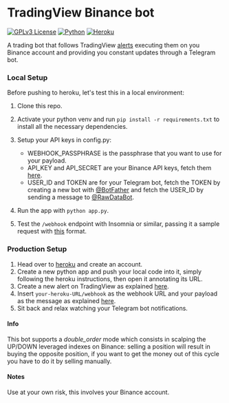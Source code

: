 # TradingView Binance bot

[![GPLv3 License](https://img.shields.io/badge/%20License-GPL%20v3-yellow?style=flat-square&labelColor=black)](https://opensource.org/licenses/)
[![Python](https://img.shields.io/static/v1?label=&message=Python&color=blue&style=flat-square&logo=python&logoColor=white&logoWidth=17&labelColor=&link=)](https://www.python.org/)
[![Heroku](https://img.shields.io/static/v1?label=&message=Heroku&color=42c5f5&style=flat-square&logo=heroku&logoColor=42c5f5&logoWidth=17&labelColor=black&link=)](https://www.heroku.com/)

A trading bot that follows TradingView [alerts](https://www.tradingview.com/support/solutions/43000520149-about-tradingview-alerts/)
 executing them on you Binance account and providing you constant updates through a Telegram bot.

### Local Setup
Before pushing to heroku, let's test this in a local environment:

1. Clone this repo.
2. Activate your python venv and run `pip install -r requirements.txt` to install all the necessary dependencies.
3. Setup your API keys in config.py:

    - WEBHOOK_PASSPHRASE is the passphrase that you want to use for your payload.
    - API_KEY and API_SECRET are your Binance API keys, fetch them [here](https://www.binance.com/en/support/faq/360002502072).
    - USER_ID and TOKEN are for your Telegram bot, fetch the TOKEN by creating a new bot with [@BotFather](https://t.me/BotFather) and fetch the USER_ID by sending a message to [@RawDataBot](https://t.me/RawDataBot).
4. Run the app with `python app.py`.
5. Test the `/webhook` endpoint with Insomnia or similar, passing it a
sample request with [this](webhook.txt) format.

### Production Setup

1. Head over to [heroku](https://www.heroku.com) and create an account.
2. Create a new python app and push your local code into it,
simply following the heroku instructions, then open it annotating its URL.
3. Create a new alert on TradingView as explained [here](https://www.tradingview.com/support/solutions/43000595315-how-to-set-up-alerts/).
4. Insert `your-heroku-URL/webhook` as the webhook URL and your payload as the message as explained [here](https://www.tradingview.com/?solution=43000529348).
5. Sit back and relax watching your Telegram bot notifications.

#### Info

This bot supports a _double_order_ mode which consists in scalping the UP/DOWN leveraged indexes on Binance: selling a position will result in buying the opposite position, if you want to get the money out of this cycle you have to do it by selling manually.

#### Notes

Use at your own risk, this involves your Binance account.
